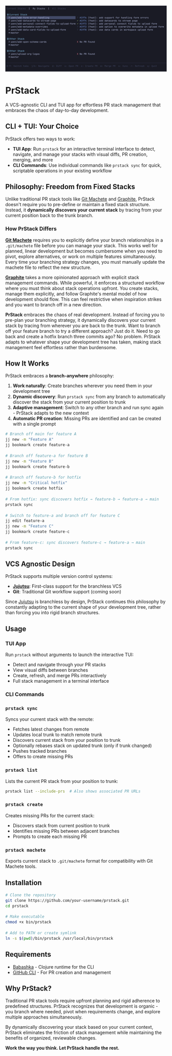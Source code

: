 ![PrStack TUI](.github/prstack_tui.png)

# PrStack

A VCS-agnostic CLI and TUI app for effortless PR stack management that embraces the chaos of day-to-day development.

## CLI + TUI: Your Choice

PrStack offers two ways to work:
- **TUI App**: Run `prstack` for an interactive terminal interface to detect, navigate, and manage your stacks with visual diffs, PR creation, merging, and more
- **CLI Commands**: Use individual commands like `prstack sync` for quick, scriptable operations in your existing workflow

## Philosophy: Freedom from Fixed Stacks

Unlike traditional PR stack tools like [Git Machete](https://github.com/VirtusLab/git-machete) and [Graphite](https://graphite.dev/), PrStack doesn't require you to pre-define or maintain a fixed stack structure. Instead, it **dynamically discovers your current stack** by tracing from your current position back to the trunk branch.

### How PrStack Differs

**[Git Machete](https://github.com/VirtusLab/git-machete)** requires you to explicitly define your branch relationships in a `.git/machete` file before you can manage your stack. This works well for planned, linear development but becomes cumbersome when you need to pivot, explore alternatives, or work on multiple features simultaneously. Every time your branching strategy changes, you must manually update the machete file to reflect the new structure.

**[Graphite](https://graphite.dev/)** takes a more opinionated approach with explicit stack management commands. While powerful, it enforces a structured workflow where you must think about stack operations upfront. You create stacks, manage them explicitly, and follow Graphite's mental model of how development should flow. This can feel restrictive when inspiration strikes and you want to branch off in a new direction.

**PrStack** embraces the chaos of real development. Instead of forcing you to pre-plan your branching strategy, it dynamically discovers your current stack by tracing from wherever you are back to the trunk. Want to branch off your feature branch to try a different approach? Just do it. Need to go back and create a hotfix branch three commits ago? No problem. PrStack adapts to whatever shape your development tree has taken, making stack management feel effortless rather than burdensome.

## How It Works

PrStack embraces a **branch-anywhere** philosophy:

1. **Work naturally**: Create branches wherever you need them in your development tree
2. **Dynamic discovery**: Run `prstack sync` from any branch to automatically discover the stack from your current position to trunk
3. **Adaptive management**: Switch to any other branch and run sync again - PrStack adapts to the new context
4. **Automatic PR creation**: Missing PRs are identified and can be created with a single prompt

```bash
# Branch off main for feature A
jj new -m "Feature A"
jj bookmark create feature-a

# Branch off feature-a for feature B
jj new -m "Feature B"
jj bookmark create feature-b

# Branch off feature-b for hotfix
jj new -m "Critical hotfix"
jj bookmark create hotfix

# From hotfix: sync discovers hotfix → feature-b → feature-a → main
prstack sync

# Switch to feature-a and branch off for feature C
jj edit feature-a
jj new -m "Feature C"
jj bookmark create feature-c

# From feature-c: sync discovers feature-c → feature-a → main
prstack sync
```

## VCS Agnostic Design

PrStack supports multiple version control systems:

- **[Jujutsu](https://github.com/martinvonz/jj)**: First-class support for the branchless VCS
- **Git**: Traditional Git workflow support (coming soon)

Since [Jujutsu](https://github.com/martinvonz/jj) is branchless by design, PrStack continues this philosophy by constantly adapting to the current shape of your development tree, rather than forcing you into rigid branch structures.

## Usage

### TUI App
Run `prstack` without arguments to launch the interactive TUI:
- Detect and navigate through your PR stacks
- View visual diffs between branches
- Create, refresh, and merge PRs interactively
- Full stack management in a terminal interface

### CLI Commands

### `prstack sync`
Syncs your current stack with the remote:
- Fetches latest changes from remote
- Updates local trunk to match remote trunk
- Discovers current stack from your position to trunk
- Optionally rebases stack on updated trunk (only if trunk changed)
- Pushes tracked branches
- Offers to create missing PRs

### `prstack list`
Lists the current PR stack from your position to trunk:
```bash
prstack list --include-prs  # Also shows associated PR URLs
```

### `prstack create`
Creates missing PRs for the current stack:
- Discovers stack from current position to trunk
- Identifies missing PRs between adjacent branches
- Prompts to create each missing PR

### `prstack machete`
Exports current stack to `.git/machete` format for compatibility with Git Machete tools.

## Installation

```bash
# Clone the repository
git clone https://github.com/your-username/prstack.git
cd prstack

# Make executable
chmod +x bin/prstack

# Add to PATH or create symlink
ln -s $(pwd)/bin/prstack /usr/local/bin/prstack
```

## Requirements

- [Babashka](https://babashka.org/) - Clojure runtime for the CLI
- [GitHub CLI](https://cli.github.com/) - For PR creation and management

## Why PrStack?

Traditional PR stack tools require upfront planning and rigid adherence to predefined structures. PrStack recognizes that development is organic - you branch where needed, pivot when requirements change, and explore multiple approaches simultaneously.

By dynamically discovering your stack based on your current context, PrStack eliminates the friction of stack management while maintaining the benefits of organized, reviewable changes.

**Work the way you think. Let PrStack handle the rest.**
